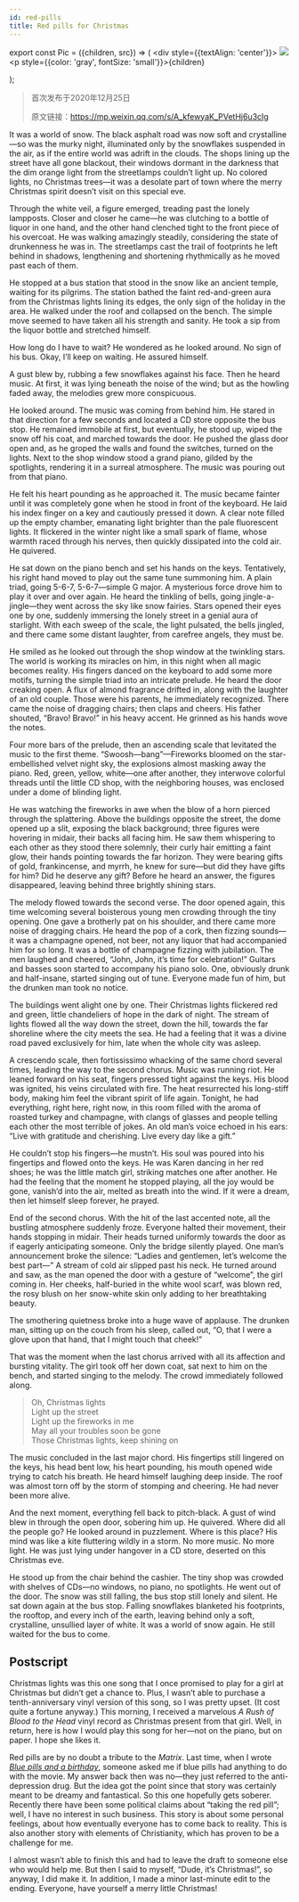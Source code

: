 ```yaml
---
id: red-pills
title: Red pills for Christmas
---
```


export const Pic = ({children, src}) => (
    <div style={{textAlign: 'center'}}>
        <img src={src} />
        <p style={{color: 'gray', fontSize: 'small'}}>{children}</p>
    </div>);

> 首次发布于2020年12月25日
>
> 原文链接：https://mp.weixin.qq.com/s/A_kfewyaK_PVetHj6u3cIg

It was a world of snow. The black asphalt road was now soft and crystalline—so was the murky night, illuminated only by the snowflakes suspended in the air, as if the entire world was adrift in the clouds. The shops lining up the street have all gone blackout, their windows dormant in the darkness that the dim orange light from the streetlamps couldn’t light up. No colored lights, no Christmas trees—it was a desolate part of town where the merry Christmas spirit doesn’t visit on this special eve.

Through the white veil, a figure emerged, treading past the lonely lampposts. Closer and closer he came—he was clutching to a bottle of liquor in one hand, and the other hand clenched tight to the front piece of his overcoat. He was walking amazingly steadily, considering the state of drunkenness he was in. The streetlamps cast the trail of footprints he left behind in shadows, lengthening and shortening rhythmically as he moved past each of them.

He stopped at a bus station that stood in the snow like an ancient temple, waiting for its pilgrims. The station bathed the faint red-and-green aura from the Christmas lights lining its edges, the only sign of the holiday in the area. He walked under the roof and collapsed on the bench. The simple move seemed to have taken all his strength and sanity. He took a sip from the liquor bottle and stretched himself.

<Pic src="/zh-Hans/img/./docs/Stories/red-pills/JGibibkelET6ibuHt44ic2KEfu8MDPj3UYkZMWkZMkicqMzDgtKuRhpdefXniarv1icdmkKAJE6Zd1Mj7uLP6yNMSeo2w.jpeg"></Pic>

How long do I have to wait? He wondered as he looked around. No sign of his bus. Okay, I’ll keep on waiting. He assured himself.

A gust blew by, rubbing a few snowflakes against his face. Then he heard music. At first, it was lying beneath the noise of the wind; but as the howling faded away, the melodies grew more conspicuous.

He looked around. The music was coming from behind him. He stared in that direction for a few seconds and located a CD store opposite the bus stop. He remained immobile at first, but eventually, he stood up, wiped the snow off his coat, and marched towards the door. He pushed the glass door open and, as he groped the walls and found the switches, turned on the lights. Next to the shop window stood a grand piano, gilded by the spotlights, rendering it in a surreal atmosphere. The music was pouring out from that piano.

He felt his heart pounding as he approached it. The music became fainter until it was completely gone when he stood in front of the keyboard. He laid his index finger on a key and cautiously pressed it down. A clear note filled up the empty chamber, emanating light brighter than the pale fluorescent lights. It flickered in the winter night like a small spark of flame, whose warmth raced through his nerves, then quickly dissipated into the cold air. He quivered.

He sat down on the piano bench and set his hands on the keys. Tentatively, his right hand moved to play out the same tune summoning him. A plain triad, going 5-6-7, 5-6-7—simple G major. A mysterious force drove him to play it over and over again. He heard the tinkling of bells, going jingle-a-jingle—they went across the sky like snow fairies. Stars opened their eyes one by one, suddenly immersing the lonely street in a genial aura of starlight. With each sweep of the scale, the light pulsated, the bells jingled, and there came some distant laughter, from carefree angels, they must be.

He smiled as he looked out through the shop window at the twinkling stars. The world is working its miracles on him, in this night when all magic becomes reality. His fingers danced on the keyboard to add some more motifs, turning the simple triad into an intricate prelude. He heard the door creaking open. A flux of almond fragrance drifted in, along with the laughter of an old couple. Those were his parents, he immediately recognized. There came the noise of dragging chairs; then claps and cheers. His father shouted, “Bravo! Bravo!” in his heavy accent. He grinned as his hands wove the notes.

Four more bars of the prelude, then an ascending scale that levitated the music to the first theme. “Swoosh—bang”—Fireworks bloomed on the star-embellished velvet night sky, the explosions almost masking away the piano. Red, green, yellow, white—one after another, they interwove colorful threads until the little CD shop, with the neighboring houses, was enclosed under a dome of blinding light.

<Pic src="/zh-Hans/img/./docs/Stories/red-pills/JGibibkelET68HkGibeMTL5FvUuUyPWZA1FxPytfD4EOZYPnJM3tmN95xPIicadA4VE8GsNwhuwe9eO5fIfzKgWbJw.jpeg"></Pic>

He was watching the fireworks in awe when the blow of a horn pierced through the splattering. Above the buildings opposite the street, the dome opened up a slit, exposing the black background; three figures were hovering in midair, their backs all facing him. He saw them whispering to each other as they stood there solemnly, their curly hair emitting a faint glow, their hands pointing towards the far horizon. They were bearing gifts of gold, frankincense, and myrrh, he knew for sure—but did they have gifts for him? Did he deserve any gift? Before he heard an answer, the figures disappeared, leaving behind three brightly shining stars.

The melody flowed towards the second verse. The door opened again, this time welcoming several boisterous young men crowding through the tiny opening. One gave a brotherly pat on his shoulder, and there came more noise of dragging chairs. He heard the pop of a cork, then fizzing sounds—it was a champagne opened, not beer, not any liquor that had accompanied him for so long. It was a bottle of champagne fizzing with jubilation. The men laughed and cheered, “John, John, it’s time for celebration!” Guitars and basses soon started to accompany his piano solo. One, obviously drunk and half-insane, started singing out of tune. Everyone made fun of him, but the drunken man took no notice.

The buildings went alight one by one. Their Christmas lights flickered red and green, little chandeliers of hope in the dark of night. The stream of lights flowed all the way down the street, down the hill, towards the far shoreline where the city meets the sea. He had a feeling that it was a divine road paved exclusively for him, late when the whole city was asleep.

<Pic src="/zh-Hans/img/./docs/Stories/red-pills/JGibibkelET68HkGibeMTL5FvUuUyPWZA1Fkkiav2lemhm4otvP05TVZBQAbiarcPBOv29sgSLfl0qhkBJYaMI7nR2g.jpeg"></Pic>

A crescendo scale, then fortississimo whacking of the same chord several times, leading the way to the second chorus. Music was running riot. He leaned forward on his seat, fingers pressed tight against the keys. His blood was ignited, his veins circulated with fire. The heat resurrected his long-stiff body, making him feel the vibrant spirit of life again. Tonight, he had everything, right here, right now, in this room filled with the aroma of roasted turkey and champagne, with clangs of glasses and people telling each other the most terrible of jokes. An old man’s voice echoed in his ears: “Live with gratitude and cherishing. Live every day like a gift.”

He couldn’t stop his fingers—he mustn’t. His soul was poured into his fingertips and flowed onto the keys. He was Karen dancing in her red shoes; he was the little match girl, striking matches one after another. He had the feeling that the moment he stopped playing, all the joy would be gone, vanish’d into the air, melted as breath into the wind. If it were a dream, then let himself sleep forever, he prayed.

End of the second chorus. With the hit of the last accented note, all the bustling atmosphere suddenly froze. Everyone halted their movement, their hands stopping in midair. Their heads turned uniformly towards the door as if eagerly anticipating someone. Only the bridge silently played. One man’s announcement broke the silence: “Ladies and gentlemen, let’s welcome the best part—” A stream of cold air slipped past his neck. He turned around and saw, as the man opened the door with a gesture of “welcome”, the girl coming in. Her cheeks, half-buried in the white wool scarf, was blown red, the rosy blush on her snow-white skin only adding to her breathtaking beauty.

The smothering quietness broke into a huge wave of applause. The drunken man, sitting up on the couch from his sleep, called out, “O, that I were a glove upon that hand, that I might touch that cheek!”

That was the moment when the last chorus arrived with all its affection and bursting vitality. The girl took off her down coat, sat next to him on the bench, and started singing to the melody. The crowd immediately followed along.

> Oh, Christmas lights  
> Light up the street  
> Light up the fireworks in me  
> May all your troubles soon be gone  
> Those Christmas lights, keep shining on

The music concluded in the last major chord. His fingertips still lingered on the keys, his head bent low, his heart pounding, his mouth opened wide trying to catch his breath. He heard himself laughing deep inside. The roof was almost torn off by the storm of stomping and cheering. He had never been more alive.

<Pic src="/zh-Hans/img/./docs/Stories/red-pills/JGibibkelET68HkGibeMTL5FvUuUyPWZA1FzjXlVG6giazDbrErmJFMnrnP5vlibLgaiclQ3jM6UD7lxGXU1vBZVNICg.jpeg"></Pic>

And the next moment, everything fell back to pitch-black. A gust of wind blew in through the open door, sobering him up. He quivered. Where did all the people go? He looked around in puzzlement. Where is this place? His mind was like a kite fluttering wildly in a storm. No more music. No more light. He was just lying under hangover in a CD store, deserted on this Christmas eve.

He stood up from the chair behind the cashier. The tiny shop was crowded with shelves of CDs—no windows, no piano, no spotlights. He went out of the door. The snow was still falling, the bus stop still lonely and silent. He sat down again at the bus stop. Falling snowflakes blanketed his footprints, the rooftop, and every inch of the earth, leaving behind only a soft, crystalline, unsullied layer of white. It was a world of snow again. He still waited for the bus to come.

## Postscript

Christmas lights was this one song that I once promised to play for a girl at Christmas but didn’t get a chance to. Plus, I wasn’t able to purchase a tenth-anniversary vinyl version of this song, so I was pretty upset. (It cost quite a fortune anyway.) This morning, I received a marvelous *A Rush of Blood to the Head* vinyl record as Christmas present from that girl. Well, in return, here is how I would play this song for her—not on the piano, but on paper. I hope she likes it.

Red pills are by no doubt a tribute to the *Matrix*. Last time, when I wrote *[Blue pills and a birthday](../Stories/blue-pills)*, someone asked me if blue pills had anything to do with the movie. My answer back then was no—they just referred to the anti-depression drug. But the idea got the point since that story was certainly meant to be dreamy and fantastical. So this one hopefully gets soberer. Recently there have been some political claims about “taking the red pill”; well, I have no interest in such business. This story is about some personal feelings, about how eventually everyone has to come back to reality. This is also another story with elements of Christianity, which has proven to be a challenge for me.

I almost wasn’t able to finish this and had to leave the draft to someone else who would help me. But then I said to myself, “Dude, it’s Christmas!”, so anyway, I did make it. In addition, I made a minor last-minute edit to the ending. Everyone, have yourself a merry little Christmas!
